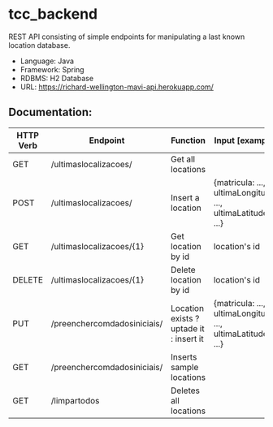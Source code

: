 # tcc_backend
REST API consisting of simple endpoints for manipulating a last known location database.

- Language: Java
- Framework: Spring
- RDBMS: H2 Database
- URL: https://richard-wellington-mavi-api.herokuapp.com/

## Documentation:

HTTP Verb     | Endpoint                     | Function                                | Input [example]
------------- | -----------------------------|-----------------------------------------|-------------------------------------------------------------|
GET           | /ultimaslocalizacoes/        | Get all locations                       |                                                             |
POST          | /ultimaslocalizacoes/        | Insert a location                       | {matricula: ..., ultimaLongitude: ..., ultimaLatitude: ...} |
GET           | /ultimaslocalizacoes/{1}     | Get location by id                      | location's id                                               |
DELETE        | /ultimaslocalizacoes/{1}     | Delete location by id                   | location's id                                               |
PUT           | /preenchercomdadosiniciais/  | Location exists ? uptade it : insert it | {matricula: ..., ultimaLongitude: ..., ultimaLatitude: ...} |     
GET           | /preenchercomdadosiniciais/  | Inserts sample locations                |                                                             |
GET           | /limpartodos                 | Deletes all locations                   |                                                             |
